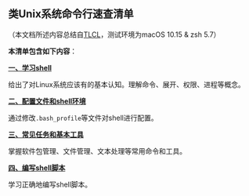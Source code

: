 ## 类Unix系统命令行速查清单
（本文档所述内容总结自[TLCL](http://billie66.github.io/TLCL/)，测试环境为macOS 10.15 & zsh 5.7）

**本清单包含如下内容**：

[**一、学习shell**](https://github.com/hliangzhao/learn-ctl/blob/main/01-learn-shell.md)

给出了对Linux系统应该有的基本认知。理解命令、展开、权限、进程等概念。

[**二、配置文件和shell环境**](https://github.com/hliangzhao/learn-ctl/blob/main/02-config-shell.md)

通过修改`.bash_profile`等文件对shell进行配置。

[**三、常见任务和基本工具**](https://github.com/hliangzhao/learn-ctl/blob/main/03-tools.md)

掌握软件包管理、文件管理、文本处理等常用命令和工具。

[**四、编写shell脚本**](https://github.com/hliangzhao/learn-ctl/blob/main/04-write-shell-scripts.md)

学习正确地编写shell脚本。